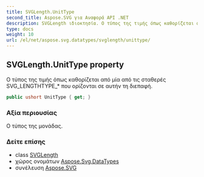 ```yaml
---
title: SVGLength.UnitType
second_title: Aspose.SVG για Αναφορά API .NET
description: SVGLength ιδιοκτησία. Ο τύπος της τιμής όπως καθορίζεται από μία από τις σταθερές SVG_LENGTHTYPE_ που ορίζονται σε αυτήν τη διεπαφή.
type: docs
weight: 10
url: /el/net/aspose.svg.datatypes/svglength/unittype/
---
```

## SVGLength.UnitType property

Ο τύπος της τιμής όπως καθορίζεται από μία από τις σταθερές SVG_LENGTHTYPE_* που ορίζονται σε αυτήν τη διεπαφή.

```csharp
public ushort UnitType { get; }
```

### Αξία περιουσίας

Ο τύπος της μονάδας.

### Δείτε επίσης

* class [SVGLength](../)
* χώρος ονομάτων [Aspose.Svg.DataTypes](../../svglength/)
* συνέλευση [Aspose.SVG](../../../)



